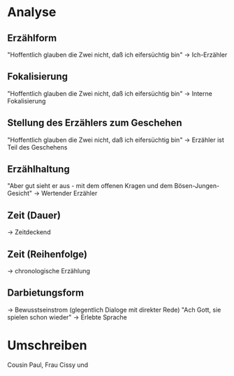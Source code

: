 # Analyse
## Erzählform
"Hoffentlich glauben die Zwei nicht, daß ich eifersüchtig bin" -> Ich-Erzähler
## Fokalisierung
"Hoffentlich glauben die Zwei nicht, daß ich eifersüchtig bin" -> Interne Fokalisierung
## Stellung des Erzählers zum Geschehen
"Hoffentlich glauben die Zwei nicht, daß ich eifersüchtig bin" -> Erzähler ist Teil des Geschehens
## Erzählhaltung
"Aber gut sieht er aus - mit dem offenen Kragen und dem Bösen-Jungen-Gesicht" -> Wertender Erzähler
## Zeit (Dauer)
-> Zeitdeckend
## Zeit (Reihenfolge)
-> chronologische Erzählung
## Darbietungsform
-> Bewusstseinstrom (glegentlich Dialoge mit direkter Rede)
"Ach Gott, sie spielen schon wieder" -> Erlebte Sprache
# Umschreiben
Cousin Paul, Frau Cissy und 